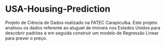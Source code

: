# USA-Housing-Prediction
Projeto de Ciência de Dados realizado na FATEC Carapicuíba.  Este projeto analisou os dados referente ao aluguel de imóveis nos Estados Unidos para descobrir padrões e em seguida construir um modelo de Regressão Linear para prever o preço.
